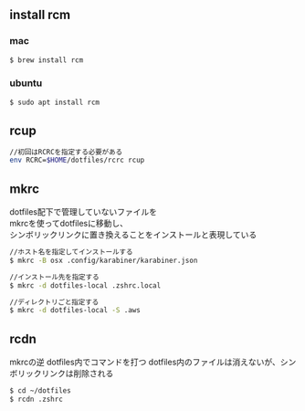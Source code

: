 
## install rcm

### mac

```sh
$ brew install rcm
```

### ubuntu

```sh
$ sudo apt install rcm
```

## rcup

```sh
//初回はRCRCを指定する必要がある
env RCRC=$HOME/dotfiles/rcrc rcup
```

## mkrc

dotfiles配下で管理していないファイルを  
mkrcを使ってdotfilesに移動し、  
シンボリックリンクに置き換えることをインストールと表現している

```sh
//ホスト名を指定してインストールする
$ mkrc -B osx .config/karabiner/karabiner.json

//インストール先を指定する
$ mkrc -d dotfiles-local .zshrc.local

//ディレクトリごと指定する
$ mkrc -d dotfiles-local -S .aws
```

## rcdn

mkrcの逆
dotfiles内でコマンドを打つ
dotfiles内のファイルは消えないが、シンボリックリンクは削除される

```sh
$ cd ~/dotfiles
$ rcdn .zshrc
```

